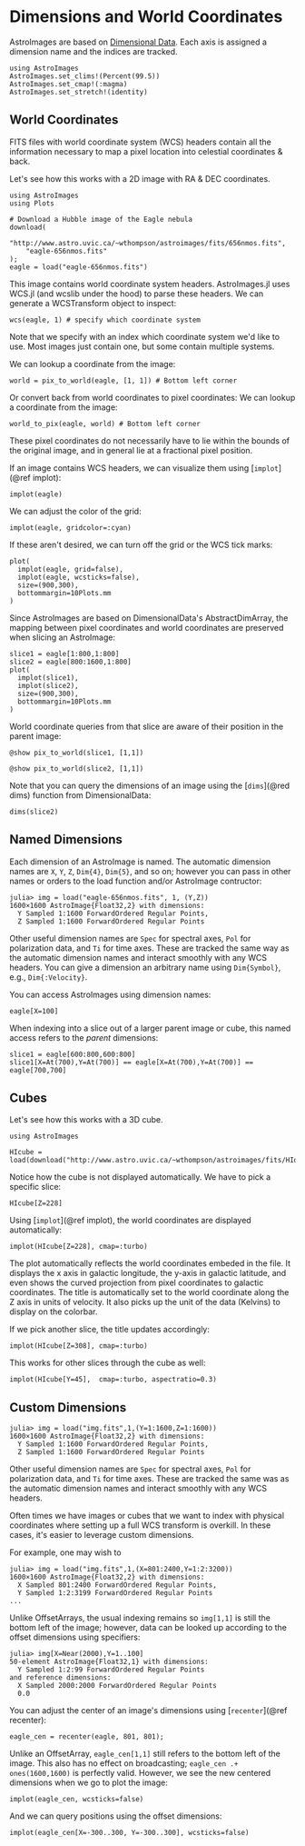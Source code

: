 # Dimensions and World Coordinates

AstroImages are based on [Dimensional Data](https://github.com/rafaqz/DimensionalData.jl).
Each axis is assigned a dimension name and the indices are tracked.

```@setup coords
using AstroImages
AstroImages.set_clims!(Percent(99.5))
AstroImages.set_cmap!(:magma)
AstroImages.set_stretch!(identity)
```

## World Coordinates
FITS files with world coordinate system (WCS) headers contain all the information necessary to map a pixel location
into celestial coordinates & back.

Let's see how this works with a 2D image with RA & DEC coordinates.


```@example coords
using AstroImages
using Plots

# Download a Hubble image of the Eagle nebula
download(
    "http://www.astro.uvic.ca/~wthompson/astroimages/fits/656nmos.fits",
    "eagle-656nmos.fits"
);
eagle = load("eagle-656nmos.fits")
```


This image contains world coordinate system headers. AstroImages.jl uses WCS.jl (and wcslib under the hood) to parse these headers. We can generate a WCSTransform object to inspect:
```@example coords
wcs(eagle, 1) # specify which coordinate system
```

Note that we specify with an index which coordinate system we'd like to use. Most images just contain one, but some contain multiple systems.

We can lookup a coordinate from the image:
```@example coords
world = pix_to_world(eagle, [1, 1]) # Bottom left corner
```

Or convert back from world coordinates to pixel coordinates:
We can lookup a coordinate from the image:
```@example coords
world_to_pix(eagle, world) # Bottom left corner
```

These pixel coordinates do not necessarily have to lie within the bounds of the original image, and in general lie at a fractional pixel position.

If an image contains WCS headers, we can visualize them using [`implot`](@ref implot):
```@example coords
implot(eagle)
```

We can adjust the color of the grid:
```@example coords
implot(eagle, gridcolor=:cyan)
```

If these aren't desired, we can turn off the grid or the WCS tick marks:
```@example coords
plot(
  implot(eagle, grid=false),
  implot(eagle, wcsticks=false),
  size=(900,300),
  bottommargin=10Plots.mm
)
```

Since AstroImages are based on DimensionalData's AbstractDimArray, the mapping between pixel coordinates and world coordinates are preserved when slicing an AstroImage:

```@example coords
slice1 = eagle[1:800,1:800]
slice2 = eagle[800:1600,1:800]
plot(
  implot(slice1),
  implot(slice2),
  size=(900,300),
  bottommargin=10Plots.mm
)
```

World coordinate queries from that slice are aware of their position in the parent image:
```@example coords
@show pix_to_world(slice1, [1,1])
```

```@example coords
@show pix_to_world(slice2, [1,1])
```

Note  that you can query the dimensions of an image using the [`dims`](@red dims) function from DimensionalData:
```@example coords
dims(slice2)
```

## Named Dimensions

Each dimension of an AstroImage is named.
The automatic dimension names are `X`, `Y`, `Z`, `Dim{4}`, `Dim{5}`, and so on; however you can pass in other names or orders to the load function and/or AstroImage contructor:


```julia-repl
julia> img = load("eagle-656nmos.fits", 1, (Y,Z))
1600×1600 AstroImage{Float32,2} with dimensions:
  Y Sampled 1:1600 ForwardOrdered Regular Points,
  Z Sampled 1:1600 ForwardOrdered Regular Points
```
Other useful dimension names are `Spec` for spectral axes, `Pol` for polarization data, and `Ti` for time axes.
These are tracked the same way as the automatic dimension names and interact smoothly with any WCS headers.
You can give a dimension an arbitrary name using `Dim{Symbol}`, e.g., `Dim{:Velocity}`.

You can access AstroImages using dimension names:
```@example coords
eagle[X=100]
```

When indexing into a slice out of a larger parent image or cube, this named access refers to the *parent* dimensions:
```@example coords
slice1 = eagle[600:800,600:800]
slice1[X=At(700),Y=At(700)] == eagle[X=At(700),Y=At(700)] == eagle[700,700]
```




## Cubes

Let's see how this works with a 3D cube.

```@example coords
using AstroImages

HIcube = load(download("http://www.astro.uvic.ca/~wthompson/astroimages/fits/HIdat.fits"))
```

Notice how the cube is not displayed automatically. We have to pick a specific slice:
```@example coords
HIcube[Z=228]
```

Using [`implot`](@ref implot), the world coordinates are displayed automatically:
```@example coords
implot(HIcube[Z=228], cmap=:turbo)
```

The plot automatically reflects the world coordinates embeded in the file. It displays the x axis in galactic longitude, the y-axis in galactic latitude, and even shows the curved projection from pixel coordinates to galactic coordinates.
The title is automatically set to the world coordinate along the Z axis in units of velocity.
It also picks up the unit of the data (Kelvins) to display on the colorbar.

If we pick another slice, the title updates accordingly:
```@example coords
implot(HIcube[Z=308], cmap=:turbo)
```

This works for other slices through the cube as well:
```@example coords
implot(HIcube[Y=45],  cmap=:turbo, aspectratio=0.3)
```


## Custom Dimensions

```julia-repl
julia> img = load("img.fits",1,(Y=1:1600,Z=1:1600))
1600×1600 AstroImage{Float32,2} with dimensions:
  Y Sampled 1:1600 ForwardOrdered Regular Points,
  Z Sampled 1:1600 ForwardOrdered Regular Points
```
Other useful dimension names are `Spec` for spectral axes, `Pol` for polarization data, and `Ti` for time axes.
These are tracked the same was as the automatic dimension names and interact smoothly with any WCS headers.

Often times we have images or cubes that we want to index with physical coordinates where setting up a full WCS transform is overkill. In these cases, it's easier to leverage custom dimensions.

For example, one may wish to 
```julia-repl
julia> img = load("img.fits",1,(X=801:2400,Y=1:2:3200))
1600×1600 AstroImage{Float32,2} with dimensions:
  X Sampled 801:2400 ForwardOrdered Regular Points,
  Y Sampled 1:2:3199 ForwardOrdered Regular Points
...
```

Unlike OffsetArrays, the usual indexing remains so `img[1,1]` is still the bottom left of the image;
however, data can be looked up according to the offset dimensions using specifiers:
```julia-repl
julia> img[X=Near(2000),Y=1..100]
50-element AstroImage{Float32,1} with dimensions:
  Y Sampled 1:2:99 ForwardOrdered Regular Points
and reference dimensions:
  X Sampled 2000:2000 ForwardOrdered Regular Points
  0.0
```

You can adjust the center of an image's dimensions using [`recenter`](@ref recenter):

```@example coords
eagle_cen = recenter(eagle, 801, 801);
```

Unlike an OffsetArray, `eagle_cen[1,1]` still refers to the bottom left of the image. This also has no effect on broadcasting; `eagle_cen .+ ones(1600,1600)` is perfectly valid.
However, we see the new centered dimensions when we go to plot the image:
```@example coords
implot(eagle_cen, wcsticks=false)
```

And we can query positions using the offset dimensions:
```@example coords
implot(eagle_cen[X=-300..300, Y=-300..300], wcsticks=false)
```

